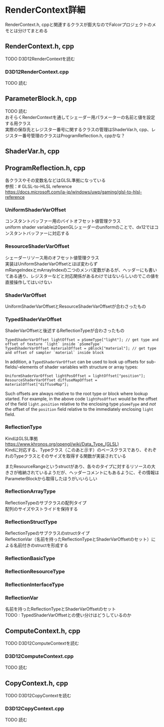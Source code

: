 # RenderContext詳細

RenderContext.h, cppと関連するクラスが膨大なのでFalcorプロジェクトのメモとは分けてまとめる  

## RenderContext.h, cpp
TODO    D3D12RenderContextを読む  


### D3D12RenderContext.cpp
TODO   読む  

## ParameterBlock.h, cpp
TODO   読む  
おそらくRenderContextを通してシェーダー用パラメーターの名前と値を設定する用クラス  
実際の保存先とレジスター番号に関するクラスの管理はShaderVar.h, cpp、レジスター番号管理のクラスはProgramReflection.h, cppかな？  

## ShaderVar.h, cpp
 
## ProgramReflection.h, cpp

各クラスやその変数名などはGLSL準拠になっている  
 参照：# GLSL-to-HLSL reference  
 https://docs.microsoft.com/ja-jp/windows/uwp/gaming/glsl-to-hlsl-reference

### UniformShaderVarOffset
コンスタントバッファー用のバイトオフセット値管理クラス  
 uniform shader variableはOpenGLシェーダーのuniformのことで、dx12ではコンスタントバッファーに対応する  

### ResourceShaderVarOffset
シェーダーリソース用のオフセット値管理クラス  
実装はUniformShaderVarOffsetとほぼ変わらず  
mRangeIndexとmArrayIndexの二つのメンバ変数があるが、ヘッダーにも書いてある通り、レジスターなどと対応関係があるわけではないらしいのでこの値を直接操作してはいけない  

### ShaderVarOffset
UniformShaderVarOffsetとResourceShaderVarOffsetが合わさったもの  

### TypedShaderVarOffset
ShaderVarOffsetと後述するReflectionTypeが合わさったもの  

    TypedShaderVarOffset lightOffset = pSomeType["light"]; // get type and offset of texture `light` inside `pSomeType`
    TypedShaderVarOffset materialOffset = pBlock["material"]; // get type and offset of sampler `material` inside block

 In addition, a `TypedShaderVarOffset` can be used to look up offsets for sub-fields/-elements of shader variables with structure or array types:
    
    UniformShaderVarOffset lightPosOffset = lightOffset["position"];
    ResourceShaderVarOffset diffuseMapOffset = materialOffset["diffuseMap"];
        
 Such offsets are always relative to the root type or block where lookup started.
    For example, in the above code `lightPosOffset` would be the offset of the  field `light.position` relative to the enclosing type `pSomeType` and *not*  the offset of the `position` field relative to the immediately enclosing `light` field.

### ReflectionType
KindはGLSL準拠  
https://www.khronos.org/opengl/wiki/Data_Type_(GLSL)  
Kindに対応する、Typeクラス（このあと示す）のベースクラスであり、それぞれのTypeクラスとそのサイズを取得する関数が実装されている  

またResourceRangeというstructがあり、各々のタイプに対するリソースの大きさが格納されているようだが、ヘッダーコメントにもあるように、その情報はParameterBlockから取得したほうがいいらしい  

### ReflectionArrayType
ReflectionTypeのサブクラスの配列タイプ  
配列のサイズやストライドを保持する  

### ReflectionStructType
ReflectionTypeのサブクラスのstructタイプ  
ReflectionVar（名前を持ったReflectionTypeとShaderVarOffsetのセット）による名前付きのstructを形成する  

### ReflectionBasicType

### ReflectionResourceType
### ReflectionInterfaceType

### ReflectionVar
名前を持ったReflectionTypeとShaderVarOffsetのセット  
TODO : TypedShaderVarOffsetとの使い分けはどうしているのか  


## ComputeContext.h, cpp
TODO    D3D12ComputeContextを読む  


### D3D12ComputeContext.cpp
TODO   読む  



## CopyContext.h, cpp
TODO  D3D12CopyContextを読む  


### D3D12CopyContext.cpp
TODO  読む  

<!--stackedit_data:
eyJoaXN0b3J5IjpbOTc3NjU1NDc3LDEwNDg4OTU0ODAsLTEwND
E5MjE2MjUsNDAyMzgxNDY2LC0xMTM0NzY5NjUyLDQ1MjM3MjQ4
OCw2NDE4NjAwODYsMTU4MTM5OTE3MSwyMDI1MzEwMDUxLC0xMD
M3MDgxODY5LC01MDMxMDM1MDksLTc5MzQ2ODIwLDE2MDM1NjYw
NzQsNjczNDE1MDgyLDE1MDU1ODU4NTUsLTU0MTUzOTQyMCw2MD
UyMTU3NTksOTE2MjY0NzMyLDkwNzc4Mjg2NywtMjM0MzQzODM2
XX0=
-->